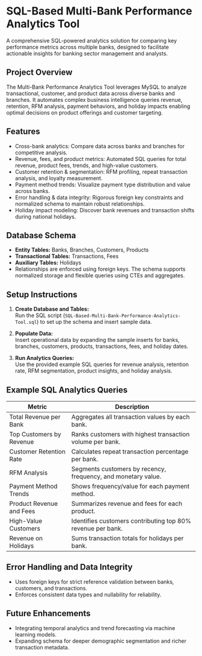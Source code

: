 # SQL-Based Multi-Bank Performance Analytics Tool

A comprehensive SQL-powered analytics solution for comparing key performance metrics across multiple banks, designed to facilitate actionable insights for banking sector management and analysts.

## Project Overview

The Multi-Bank Performance Analytics Tool leverages MySQL to analyze transactional, customer, and product data across diverse banks and branches. It automates complex business intelligence queries revenue, retention, RFM analysis, payment behaviors, and holiday impacts enabling optimal decisions on product offerings and customer targeting.

## Features

- Cross-bank analytics: Compare data across banks and branches for competitive analysis.
- Revenue, fees, and product metrics: Automated SQL queries for total revenue, product fees, trends, and high-value customers.
- Customer retention & segmentation: RFM profiling, repeat transaction analysis, and loyalty measurement.
- Payment method trends: Visualize payment type distribution and value across banks.
- Error handling & data integrity: Rigorous foreign key constraints and normalized schema to maintain robust relationships.
- Holiday impact modeling: Discover bank revenues and transaction shifts during national holidays.

## Database Schema

- **Entity Tables:** Banks, Branches, Customers, Products  
- **Transactional Tables:** Transactions, Fees  
- **Auxiliary Tables:** Holidays  
- Relationships are enforced using foreign keys. The schema supports normalized storage and flexible queries using CTEs and aggregates.

## Setup Instructions

1. **Create Database and Tables:**  
   Run the SQL script (`SQL-Based-Multi-Bank-Performance-Analytics-Tool.sql`) to set up the schema and insert sample data.

2. **Populate Data:**  
   Insert operational data by expanding the sample inserts for banks, branches, customers, products, transactions, fees, and holiday dates.

3. **Run Analytics Queries:**  
   Use the provided example SQL queries for revenue analysis, retention rate, RFM segmentation, product insights, and holiday analysis.

## Example SQL Analytics Queries

| Metric                        | Description                                                       |
|-------------------------------|-------------------------------------------------------------------|
| Total Revenue per Bank        | Aggregates all transaction values by each bank.                   |
| Top Customers by Revenue      | Ranks customers with highest transaction volume per bank.         |
| Customer Retention Rate       | Calculates repeat transaction percentage per bank.                |
| RFM Analysis                  | Segments customers by recency, frequency, and monetary value.     |
| Payment Method Trends         | Shows frequency/value for each payment method.                    |
| Product Revenue and Fees      | Summarizes revenue and fees for each product.                     |
| High-Value Customers          | Identifies customers contributing top 80% revenue per bank.       |
| Revenue on Holidays           | Sums transaction totals for holidays per bank.                    |

## Error Handling and Data Integrity

- Uses foreign keys for strict reference validation between banks, customers, and transactions.
- Enforces consistent data types and nullability for reliability.

## Future Enhancements

- Integrating temporal analytics and trend forecasting via machine learning models.
- Expanding schema for deeper demographic segmentation and richer transaction metadata.


